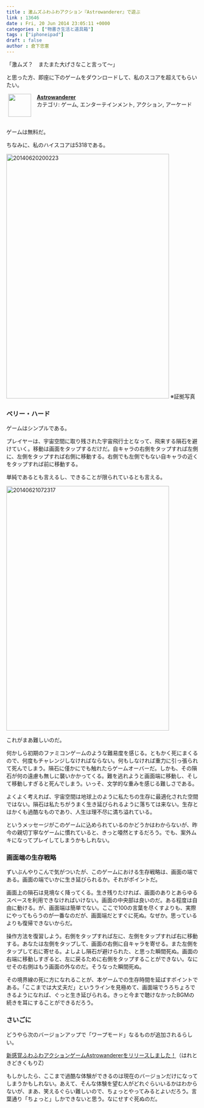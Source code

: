 ```yaml
---
title : 激ムズふわふわアクション『Astrowanderer』で遊ぶ
link : 13646
date : Fri, 20 Jun 2014 23:05:11 +0000
categories : ["物書き生活と道具箱"]
tags : ["iphoneipad"]
draft : false
author : 倉下忠憲
---
```


「激ムズ？　またまた大げさなこと言って〜」

と思った方、即座に下のゲームをダウンロードして、私のスコアを超えてもらいたい。

<span class="appIcon"><img class="appIconImg" height="60" src="http://a1805.phobos.apple.com/us/r30/Purple/v4/c0/14/a5/c014a50b-ca8f-f0ff-dbb7-d749e1ff2eb1/AppIcon60x60_2x.png" style="float:left;margin: 0px 15px 15px 5px;"></span><span class="appName"><strong><a href="https://itunes.apple.com/jp/app/astrowanderer/id888637098?mt=8&uo=4&at=11l4y8" target="itunes_store">Astrowanderer</a></strong></span><br><span class="appCategory">カテゴリ: ゲーム, エンターテインメント, アクション, アーケード</span><br><span class="badgeS" style="display:inline-block; margin:6px"><a href="https://itunes.apple.com/jp/app/astrowanderer/id888637098?mt=8&uo=4&at=11l4y8" target="itunes_store" style="display:inline-block;overflow:hidden;background:url(http://linkmaker.itunes.apple.com/htmlResources/assets//images/web/linkmaker/badge_appstore-sm.png) no-repeat;width:61px;height:15px;"></a></span><br style="clear:both;">

ゲームは無料だ。

ちなみに、私のハイスコアは5318である。

<a href="https://rashita.net/blog/wp-content/uploads/2014/06/20140620200223.png"><img src="https://rashita.net/blog/wp-content/uploads/2014/06/20140620200223.png" alt="20140620200223" width="427" height="640" class="alignnone size-full wp-image-13647" /></a>
※証拠写真

<H3>ベリー・ハード</H3>

ゲームはシンプルである。

プレイヤーは、宇宙空間に取り残された宇宙飛行士となって、飛来する隕石を避けていく。移動は画面をタップするだけだ。自キャラの右側をタップすれば左側に、左側をタップすれば右側に移動する。右側でも左側でもない自キャラの近くをタップすれば前に移動する。

単純であるとも言えるし、できることが限られているとも言える。

<a href="https://rashita.net/blog/wp-content/uploads/2014/06/20140621072317.png"><img src="https://rashita.net/blog/wp-content/uploads/2014/06/20140621072317.png" alt="20140621072317" width="427" height="640" class="alignnone size-full wp-image-13651" /></a>

これがまあ難しいのだ。

何かしら初期のファミコンゲームのような難易度を感じる。ともかく死にまくるので、何度もチャレンジしなければならない。何もしなければ重力に引っ張られて死んでしまう。隕石に僅かにでも触れたらゲームオーバーだ。しかも、その隕石が何の遠慮も無しに襲いかかってくる。難を逃れようと画面端に移動し、そして移動しすぎると死んでしまう。いっそ、文学的な重みを感じる難しさである。

よくよく考えれば、宇宙空間は地球上のように私たちの生存に最適化された空間ではない。隕石は私たちがうまく生き延びられるように落ちては来ない。生存とはかくも過酷なものであり、人生は理不尽に満ち溢れている。

というメッセージがこのゲームに込められているのかどうかはわからないが、昨今の親切丁寧なゲームに慣れていると、きっと唖然とするだろう。でも、案外ムキになってプレイしてしまうかもしれない。

<H3>画面端の生存戦略</H3>

ずいぶんやりこんで気がついたが、このゲームにおける生存戦略は、画面の端である。画面の端でいかに生き延びられるか。それがポイントだ。

画面上の隕石は見境なく降ってくる。生き残りたければ、画面のありとあらゆるスペースを利用できなければいけない。画面の中央部は良いのだ。ある程度は自由に動ける。が、画面端は簡単でない。ここで100の言葉を尽くすよりも、実際にやってもらうのが一番なのだが、画面端だとすぐに死ぬ。なぜか。思っているよりも復帰できないからだ。

操作方法を復習しよう。右側をタップすれば左に、左側をタップすれば右に移動する。あなたは左側をタップして、画面の右側に自キャラを寄せる。また左側をタップして右に寄せる。よしよし隕石が避けられた、と思った瞬間死ぬ。画面の右端に移動しすぎると、左に戻るために右側をタップすることができない。なにせその右側はもう画面の外なのだ。そうなった瞬間死ぬ。

その境界線の死に方になれることが、本ゲームでの生存時間を延ばすポイントである。「ここまでは大丈夫だ」というラインを見極めて、画面端でうろちょろできるようになれば、ぐっと生き延びられる。きっと今まで聴けなかったBGMの続きを耳にすることができるだろう。

<H3>さいごに</H3>

どうやら次のバージョンアップで「ワープモード」なるものが追加されるらしい。

<a href="http://toshi586014.net/2014/06/20/astrowanderer-release/" target="_blank">新感覚ふわふわアクションゲームAstrowandererをリリースしました！</a>（はれときどきくもりZ）

もしかしたら、ここまで過酷な体験ができるのは現在のバージョンだけになってしまうかもしれない。あえて、そんな体験を望む人がどれぐらいいるかはわからないが、まあ、笑えるぐらい難しいので、ちょっとやってみるとよいだろう。言葉通り「ちょっと」しかできないと思う。なにせすぐ死ぬのだ。